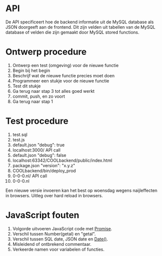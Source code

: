 # API
De API specificeert hoe de backend informatie uit de MySQL database als JSON doorgeeft aan de frontend.
Dit zijn velden uit tabellen van de MySQL database of velden die zijn gemaakt door MySQL stored functions.

# Ontwerp procedure
1. Ontwerp een test (omgeving) voor de nieuwe functie
2. Begin bij het begin
3. Beschrijf wat de nieuwe functie precies moet doen
4. Programmeer een stukje voor de nieuwe functie
5. Test dit stukje
6. Ga terug naar stap 3 tot alles goed werkt
7. commit, push, en zo voort
8. Ga terug naar stap 1

# Test procedure
1. test.sql 
2. test.js
3. default.json "debug": true
4. localhost:3000/ API call
5. default.json "debug": false
6. localhost:63342/COOLbackend/public/index.html
7. package.json "version": "x.y.z"
8. COOLbackend/bin/deploy_prod
9. 0-0-0.nl/ API call
10. 0-0-0.nl

Een nieuwe versie invoeren kan het best op woensdag wegens naijleffecten in browsers.
Uitleg over hard reload in browsers.

# JavaScript fouten

1. Volgorde uitvoeren JavaScript code met [Promise](https://developer.mozilla.org/en-US/docs/Web/JavaScript/Reference/Global_Objects/Promise).
2. Verschil tussen Number(getal) en "getal".
3. Verschil tussen SQL date, JSON date en [Date()](https://developer.mozilla.org/en-US/docs/Web/JavaScript/Reference/Global_Objects/Date).
4. Misleidend of ontbrekend commentaar.
5. Verkeerde namen voor variabelen of functies.


   

   
   